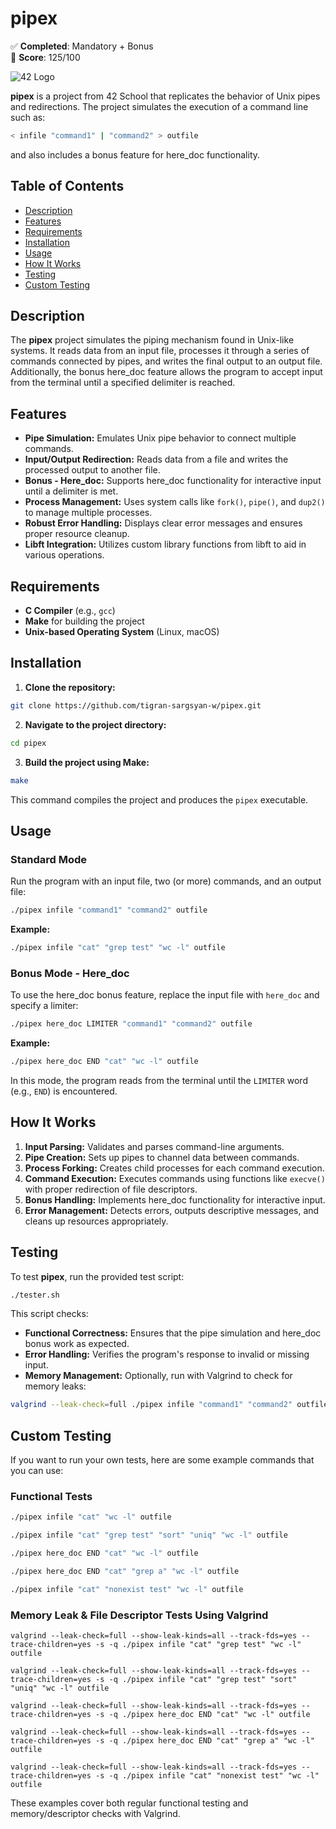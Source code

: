 # pipex

✅ **Completed**: Mandatory + Bonus  
🏅 **Score**: 125/100

![42 Logo](https://encrypted-tbn0.gstatic.com/images?q=tbn:ANd9GcTXfAZMOWHDQ3DKE63A9jWhIqQaKcKqUIXvzg&s)

**pipex** is a project from 42 School that replicates the behavior of Unix pipes and redirections. The project simulates the execution of a command line such as:

```bash  
< infile "command1" | "command2" > outfile  
```

and also includes a bonus feature for here_doc functionality.

## Table of Contents

- [Description](#description)
- [Features](#features)
- [Requirements](#requirements)
- [Installation](#installation)
- [Usage](#usage)
- [How It Works](#how-it-works)
- [Testing](#testing)
- [Custom Testing](#custom-testing)

## Description

The **pipex** project simulates the piping mechanism found in Unix-like systems. It reads data from an input file, processes it through a series of commands connected by pipes, and writes the final output to an output file. Additionally, the bonus here_doc feature allows the program to accept input from the terminal until a specified delimiter is reached.

## Features

- **Pipe Simulation:** Emulates Unix pipe behavior to connect multiple commands.
- **Input/Output Redirection:** Reads data from a file and writes the processed output to another file.
- **Bonus - Here_doc:** Supports here_doc functionality for interactive input until a delimiter is met.
- **Process Management:** Uses system calls like `fork()`, `pipe()`, and `dup2()` to manage multiple processes.
- **Robust Error Handling:** Displays clear error messages and ensures proper resource cleanup.
- **Libft Integration:** Utilizes custom library functions from libft to aid in various operations.

## Requirements

- **C Compiler** (e.g., `gcc`)
- **Make** for building the project
- **Unix-based Operating System** (Linux, macOS)

## Installation

1. **Clone the repository:**
   
```bash
git clone https://github.com/tigran-sargsyan-w/pipex.git  
```

2. **Navigate to the project directory:**
   
```bash
cd pipex  
```

3. **Build the project using Make:**
   
```bash 
make  
```

This command compiles the project and produces the `pipex` executable.

## Usage

### Standard Mode

Run the program with an input file, two (or more) commands, and an output file:

```bash 
./pipex infile "command1" "command2" outfile  
```

**Example:**

```bash  
./pipex infile "cat" "grep test" "wc -l" outfile  
```

### Bonus Mode - Here_doc

To use the here_doc bonus feature, replace the input file with `here_doc` and specify a limiter:

```bash
./pipex here_doc LIMITER "command1" "command2" outfile  
```

**Example:**

```bash
./pipex here_doc END "cat" "wc -l" outfile  
```

In this mode, the program reads from the terminal until the `LIMITER` word (e.g., `END`) is encountered.

## How It Works

1. **Input Parsing:** Validates and parses command-line arguments.
2. **Pipe Creation:** Sets up pipes to channel data between commands.
3. **Process Forking:** Creates child processes for each command execution.
4. **Command Execution:** Executes commands using functions like `execve()` with proper redirection of file descriptors.
5. **Bonus Handling:** Implements here_doc functionality for interactive input.
6. **Error Management:** Detects errors, outputs descriptive messages, and cleans up resources appropriately.

## Testing

To test **pipex**, run the provided test script:

```bash
./tester.sh  
```

This script checks:
- **Functional Correctness:** Ensures that the pipe simulation and here_doc bonus work as expected.
- **Error Handling:** Verifies the program's response to invalid or missing input.
- **Memory Management:** Optionally, run with Valgrind to check for memory leaks:

```bash 
valgrind --leak-check=full ./pipex infile "command1" "command2" outfile  
```

## Custom Testing

If you want to run your own tests, here are some example commands that you can use:

### Functional Tests

```bash  
./pipex infile "cat" "wc -l" outfile
```
```bash
./pipex infile "cat" "grep test" "sort" "uniq" "wc -l" outfile
```
```bash
./pipex here_doc END "cat" "wc -l" outfile  
```
```bash
./pipex here_doc END "cat" "grep a" "wc -l" outfile
```
```bash
./pipex infile "cat" "nonexist test" "wc -l" outfile  
```

### Memory Leak & File Descriptor Tests Using Valgrind

```  
valgrind --leak-check=full --show-leak-kinds=all --track-fds=yes --trace-children=yes -s -q ./pipex infile "cat" "grep test" "wc -l" outfile
```
```
valgrind --leak-check=full --show-leak-kinds=all --track-fds=yes --trace-children=yes -s -q ./pipex infile "cat" "grep test" "sort" "uniq" "wc -l" outfile
```
```
valgrind --leak-check=full --show-leak-kinds=all --track-fds=yes --trace-children=yes -s -q ./pipex here_doc END "cat" "wc -l" outfile
```
```
valgrind --leak-check=full --show-leak-kinds=all --track-fds=yes --trace-children=yes -s -q ./pipex here_doc END "cat" "grep a" "wc -l" outfile
```
```
valgrind --leak-check=full --show-leak-kinds=all --track-fds=yes --trace-children=yes -s -q ./pipex infile "cat" "nonexist test" "wc -l" outfile  
```

These examples cover both regular functional testing and memory/descriptor checks with Valgrind.


